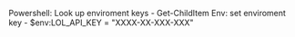 Powershell:
Look up enviroment keys - Get-ChildItem Env:
set enviroment key  - $env:LOL_API_KEY = "XXXX-XX-XXX-XXX"